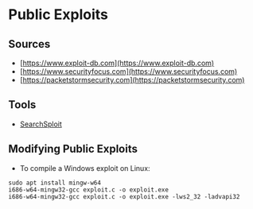 # Public Exploits

## Sources

* [https://www.exploit-db.com](https://www.exploit-db.com)
* [https://www.securityfocus.com](https://www.securityfocus.com)
* [https://packetstormsecurity.com](https://packetstormsecurity.com)

## Tools

* [SearchSploit](https://tools.kali.org/exploitation-tools/exploitdb)

## Modifying Public Exploits

* To compile a Windows exploit on Linux:

```
sudo apt install mingw-w64
i686-w64-mingw32-gcc exploit.c -o exploit.exe
i686-w64-mingw32-gcc exploit.c -o exploit.exe -lws2_32 -ladvapi32
```
